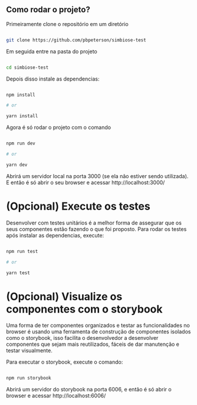 

## Como rodar o projeto?

  
  Primeiramente clone o repositório em um diretório


```bash

git clone https://github.com/pbpeterson/simbiose-test

```

Em seguida entre na pasta do projeto


```bash

cd simbiose-test

```

Depois disso instale as dependencias:

  

```bash

npm install

# or

yarn install

```

Agora é só rodar o projeto com o comando

```bash

npm run dev

# or

yarn dev

```
  
  Abrirá um servidor local na porta 3000 (se ela não estiver sendo utilizada).
  E então é só abrir o seu browser e acessar  http://localhost:3000/


 # (Opcional) Execute os testes
 Desenvolver com testes unitários é a melhor forma de assegurar que os seus componentes estão fazendo o que foi proposto.
Para rodar os testes após instalar as dependencias, execute: 

```bash

npm run test

# or

yarn test

```

 # (Opcional) Visualize os componentes com o storybook
Uma forma de ter componentes organizados e testar as funcionalidades no browser é usando uma ferramenta de construção de componentes isolados como o storybook, isso facilita o desenvolvedor a desenvolver componentes que sejam mais reutilizados, fáceis de dar manutenção e testar visualmente.

Para executar o storybook, execute o comando:

```bash

npm run storybook

```

Abrirá um servidor do storybook na porta 6006, e então é só abrir o browser e acessar  http://localhost:6006/
